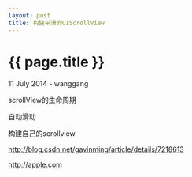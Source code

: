 ```yaml
---
layout: post
title: 构建平滑的UIScrollView
---
```


{{ page.title }}
================

<p class="meta">11 July 2014 - wanggang</p>


scrollView的生命周期

自动滑动

构建自己的scrollview


http://blog.csdn.net/gavinming/article/details/7218613



http://apple.com